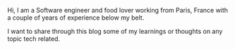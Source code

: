 Hi, I am a Software engineer and food lover working from Paris, France with a couple of years of experience below my belt.

I want to share through this blog some of my learnings or thoughts on any topic tech related.
